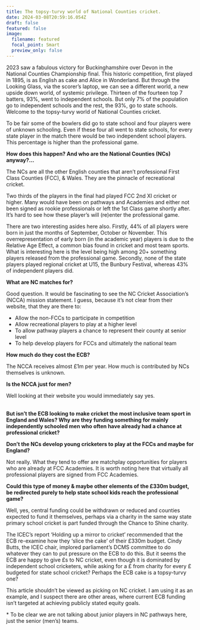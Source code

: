 ```yaml
---
title: The topsy-turvy world of National Counties cricket.
date: 2024-03-08T20:59:16.054Z
draft: false
featured: false
image:
  filename: featured
  focal_point: Smart
  preview_only: false
---
```

2023 saw a fabulous victory for Buckinghamshire over Devon in the National Counties Championship final. This historic competition, first played in 1895, is as English as cake and Alice in Wonderland. But through the Looking Glass, via the scorer’s laptop, we can see a different world, a new upside down world, of systemic privilege. Thirteen of the fourteen top 7 batters, 93%, went to independent schools. But only 7% of the population go to independent schools and the rest, the 93%, go to state schools. Welcome to the topsy-turvy world of National Counties cricket.

To be fair some of the bowlers did go to state school and four players were of unknown schooling. Even if these four all went to state schools, for every state player in the match there would be two independent school players. This percentage is higher than the professional game.

**How does this happen? And who are the National Counties (NCs) anyway?...**

The NCs are all the other English counties that aren’t professional First Class Counties (FCC), & Wales. They are the pinnacle of recreational cricket.

Two thirds of the players in the final had played FCC 2nd XI cricket or higher. Many would have been on pathways and Academies and either not been signed as rookie professionals or left the 1st Class game shortly after. It’s hard to see how these player’s will (re)enter the professional game. 

There are two interesting asides here also. Firstly, 44% of all players were born in just the months of September, October or November. This overrepresentation of early born (in the academic year) players is due to the Relative Age Effect, a common bias found in cricket and most team sports. What is interesting here is the level being high among 20+ something players released from the professional game. Secondly, none of the state players played regional cricket at U15, the Bunbury Festival, whereas 43% of independent players did.

**What are NC matches for?**

Good question. It would be fascinating to see the NC Cricket Association’s (NCCA) mission statement. I guess, because it’s not clear from their website, that they are there to:

* Allow the non-FCCs to participate in competition
* Allow recreational players to play at a higher level
* To allow pathway players a chance to represent their county at senior level
* To help develop players for FCCs and ultimately the national team

**How much do they cost the ECB?**

The NCCA receives almost £1m per year. How much is contributed by NCs themselves is unknown.

**Is the NCCA just for men?**

Well looking at their website you would immediately say yes.

**\
But isn’t the ECB looking to make cricket the most inclusive team sport in England and Wales? Why are they funding something for mainly independently schooled men who often have already had a chance at professional cricket?**



**Don’t the NCs develop young cricketers to play at the FCCs and maybe for England?**

Not really. What they tend to offer are matchplay opportunities for players who are already at FCC Academies. It is worth noting here that virtually all professional players are signed from FCC Academies.

**Could this type of money & maybe other elements of the £330m budget, be redirected purely to help state school kids reach the professional game?**

Well, yes, central funding could be withdrawn or reduced and counties expected to fund it themselves, perhaps via a charity in the same way state primary school cricket is part funded through the Chance to Shine charity.



The ICEC’s report ‘Holding up a mirror to cricket’ recommended that the ECB re-examine how they ‘slice the cake’ of their £330m budget. Cindy Butts, the ICEC chair, implored parliament’s DCMS committee to do whatever they can to put pressure on the ECB to do this. But it seems the ECB are happy to give £s to NC cricket, even though it is dominated by independent school cricketers, while asking for a £ from charity for every £ budgeted for state school cricket? Perhaps the ECB cake is a topsy-turvy one?

This article shouldn’t be viewed as picking on NC cricket. I am using it as an example, and I suspect there are other areas, where current ECB funding isn’t targeted at achieving publicly stated equity goals.  



\* To be clear we are not talking about junior players in NC pathways here, just the senior (men’s) teams.